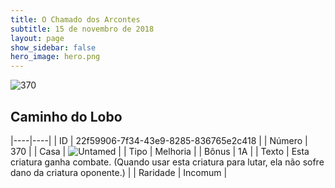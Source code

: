 ```yaml
---
title: O Chamado dos Arcontes
subtitle: 15 de novembro de 2018
layout: page
show_sidebar: false
hero_image: hero.png
---
```


![370](https://cdn.keyforgegame.com/media/card_front/pt/341_370_J935FXX4XCJW_pt.png)

## Caminho do Lobo

|----|----|
| ID | 22f59906-7f34-43e9-8285-836765e2c418 |
| Número | 370 |
| Casa | ![Untamed](https://archonarcana.com/images/thumb/b/bd/Untamed.png/22px-Untamed.png "Indomados") |
| Tipo | Melhoria |
| Bônus | 1A |
| Texto | Esta criatura ganha combate. (Quando usar esta criatura para lutar, ela não sofre dano da criatura oponente.) |
| Raridade | Incomum |
